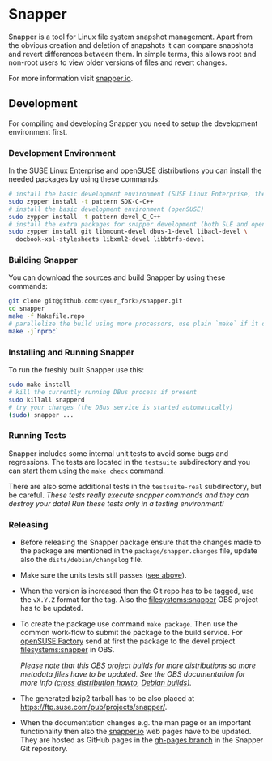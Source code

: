 
Snapper
=======

Snapper is a tool for Linux file system snapshot management. Apart from the
obvious creation and deletion of snapshots it can compare snapshots and
revert differences between them. In simple terms, this allows root and
non-root users to view older versions of files and revert changes.

For more information visit [snapper.io](http://snapper.io/).


Development
-----------

For compiling and developing Snapper you need to setup the development
environment first.

### Development Environment

In the SUSE Linux Enterprise and openSUSE distributions you can install the needed
packages by using these commands:

```sh
# install the basic development environment (SUSE Linux Enterprise, the SDK extension is needed)
sudo zypper install -t pattern SDK-C-C++
# install the basic development environment (openSUSE)
sudo zypper install -t pattern devel_C_C++
# install the extra packages for snapper development (both SLE and openSUSE)
sudo zypper install git libmount-devel dbus-1-devel libacl-devel \
  docbook-xsl-stylesheets libxml2-devel libbtrfs-devel
```

### Building Snapper

You can download the sources and build Snapper by using these commands:

```sh
git clone git@github.com:<your_fork>/snapper.git
cd snapper
make -f Makefile.repo
# parallelize the build using more processors, use plain `make` if it does not work
make -j`nproc`
```

### Installing and Running Snapper

To run the freshly built Snapper use this:

```sh
sudo make install
# kill the currently running DBus process if present
sudo killall snapperd
# try your changes (the DBus service is started automatically)
(sudo) snapper ...
```

### Running Tests

Snapper includes some internal unit tests to avoid some bugs and regressions.
The tests are located in the `testsuite` subdirectory and you can start them
using the `make check` command.

There are also some additional tests in the `testsuite-real` subdirectory,
but be careful. *These tests really execute snapper commands and they can
destroy your data! Run these tests only in a testing environment!*

### Releasing

- Before releasing the Snapper package ensure that the changes made to the
package are mentioned in the `package/snapper.changes` file, update also the
`dists/debian/changelog` file.

- Make sure the units tests still passes ([see above](#running-tests)).

- When the version is increased then the Git repo has to be tagged, use the
  `vX.Y.Z` format for the tag. Also the [filesystems:snapper][]
  OBS project has to be updated.

- To create the package use command `make package`. Then use the common
  work-flow to submit the
package to the build service. For [openSUSE:Factory][]
  send at first the package to the devel project [filesystems:snapper][] in OBS.

    *Please note that this OBS project builds for more distributions
    so more metadata files have to be updated. See the OBS documentation
    for more info ([cross distribution howto][xdist], [Debian builds][]).*

[filesystems:snapper]: https://build.opensuse.org/project/show/filesystems:snapper
[openSUSE:Factory]: https://build.opensuse.org/project/show/openSUSE:Factory
[xdist]: https://en.opensuse.org/openSUSE:Build_Service_cross_distribution_howto
[Debian builds]: https://en.opensuse.org/openSUSE:Build_Service_Debian_builds

- The generated bzip2 tarball has to be also placed at
  <https://ftp.suse.com/pub/projects/snapper/>.

- When the documentation changes e.g. the man page or an important
  functionality then also the [snapper.io](http://snapper.io/) web pages
  have to be updated. They are hosted as GitHub pages
  in the  [gh-pages branch](https://github.com/openSUSE/snapper/tree/gh-pages)
  in the Snapper Git repository.
